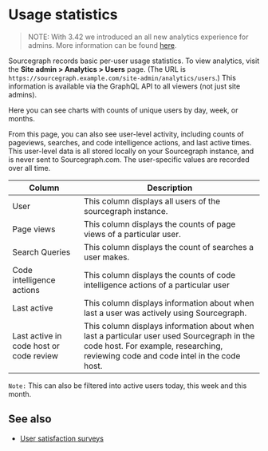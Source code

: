 # Usage statistics

> NOTE: With 3.42 we introduced an all new analytics experience for admins. More information can be found [here](./analytics.md).

Sourcegraph records basic per-user usage statistics. To view analytics, visit the **Site admin > Analytics > Users** page. (The URL is `https://sourcegraph.example.com/site-admin/analytics/users`.) This information is available via the GraphQL API to all viewers (not just site admins).

Here you can see charts with counts of unique users by day, week, or months.

From this page, you can also see user-level activity, including counts of pageviews, searches, and code intelligence actions, and last active times. This user-level data is all stored locally on your Sourcegraph instance, and is never sent to Sourcegraph.com. The user-specific values are recorded over all time.

| Column                                   | Description                                                                             |
| -----------                              | ----------------------------------------------------------------------------------------|
| User                                     | This column displays all users of the sourcegraph instance.                             |
| Page views                               | This column displays the counts of page views of a particular user.                     |
| Search Queries                           | This column displays the count of searches a user makes.                                |
| Code intelligence actions                | This column displays the counts of code intelligence actions of a particular user       | 
| Last active                              | This column displays information about when last a user was actively using Sourcegraph. |
| Last active in code host  or code review | This column displays information about when last a particular user used Sourcegraph in the code host. For example, researching, reviewing code and code intel in the code host.                                                                         | 

```Note:```  This can also be filtered into active users today, this week and this month.

## See also 

- [User satisfaction surveys](user_surveys.md)
